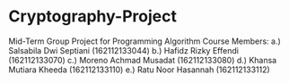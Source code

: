 # Cryptography-Project
Mid-Term Group Project for Programming Algorithm Course
Members:
a.) Salsabila Dwi Septiani (162112133044)
b.) Hafidz Rizky Effendi (162112133070)
c.) Moreno Achmad Musadat (162112133080)
d.) Khansa Mutiara Kheeda (162112133110)
e.) Ratu Noor Hasannah (162112133112)
